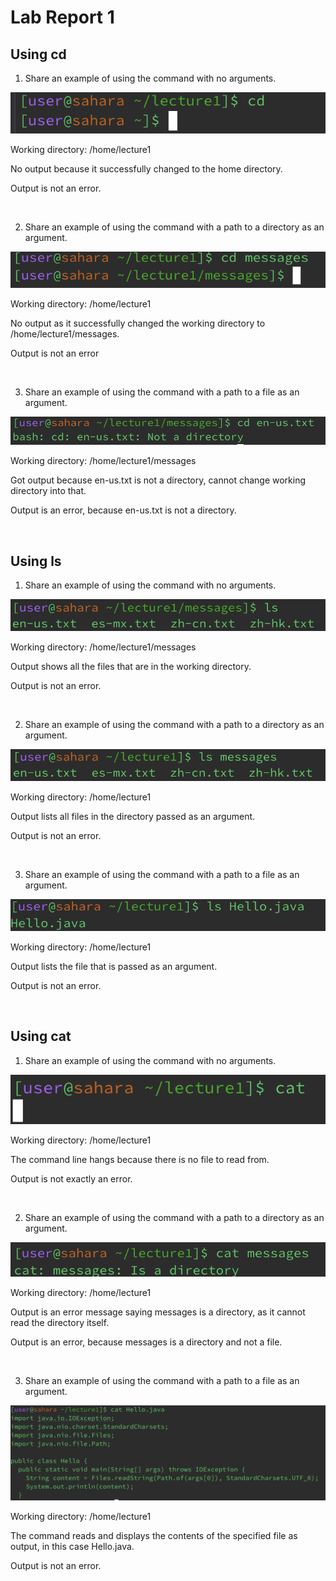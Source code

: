 # Lab Report 1

## Using cd

1) Share an example of using the command with no arguments.

![Image](screenshots/cd_no_args.png)

Working directory: /home/lecture1

No output because it successfully changed to the home directory.

Output is not an error.

&nbsp;
&nbsp;

2) Share an example of using the command with a path to a directory as an argument.

![Image](screenshots/cd_messages.png)

Working directory: /home/lecture1

No output as it successfully changed the working directory to /home/lecture1/messages.

Output is not an error

</br>

3) Share an example of using the command with a path to a file as an argument.

![Image](screenshots/cd_file.png)

Working directory: /home/lecture1/messages

Got output because en-us.txt is not a directory, cannot change working directory into that.

Output is an error, because en-us.txt is not a directory.

</br>

## Using ls

1) Share an example of using the command with no arguments.

![Image](screenshots/ls_no_args.png)

Working directory: /home/lecture1/messages

Output shows all the files that are in the working directory.

Output is not an error.

</br>

2) Share an example of using the command with a path to a directory as an argument.

![Image](screenshots/ls_directory.png)

Working directory: /home/lecture1

Output lists all files in the directory passed as an argument.

Output is not an error.

</br>

3) Share an example of using the command with a path to a file as an argument.

![Image](screenshots/ls_file.png)

Working directory: /home/lecture1

Output lists the file that is passed as an argument.

Output is not an error.

</br>

## Using cat

1) Share an example of using the command with no arguments.

![Image](screenshots/cat_no_args.png)

Working directory: /home/lecture1

The command line hangs because there is no file to read from.

Output is not exactly an error.

</br>

2) Share an example of using the command with a path to a directory as an argument.

![Image](screenshots/cat_directory.png)

Working directory: /home/lecture1

Output is an error message saying messages is a directory, as it cannot read the directory itself.

Output is an error, because messages is a directory and not a file.

</br>

3) Share an example of using the command with a path to a file as an argument.

![Image](screenshots/cat_file.png)

Working directory: /home/lecture1

The command reads and displays the contents of the specified file as output, in this case Hello.java.

Output is not an error.
